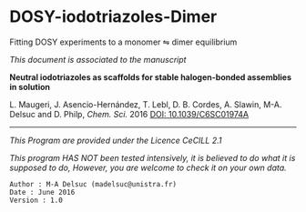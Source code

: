 # DOSY-iodotriazoles-Dimer
Fitting DOSY experiments to a monomer ⇋ dimer equilibrium

*This document is associated to the manuscript*

**Neutral iodotriazoles as scaffolds for stable halogen-bonded assemblies in solution**

L. Maugeri, J. Asencio-Hernández, T. Lebl, D. B. Cordes, A. Slawin, M-A. Delsuc and D. Philp, *Chem. Sci.*
2016
[DOI: 10.1039/C6SC01974A](http://doi.org/10.1039/C6SC01974A)


---
*This Program are provided under the Licence CeCILL 2.1*

*This program HAS NOT been tested intensively, it is believed to do what it is supposed to do, However, you are welcome to check it on your own data.*

    Author : M-A Delsuc (madelsuc@unistra.fr)
    Date : June 2016
    Version : 1.0
